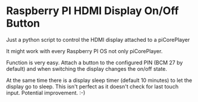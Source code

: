# Raspberry PI HDMI Display On/Off Button
Just a python script to control the HDMI display attached to a piCorePlayer

It might work with every Raspberry PI OS not only piCorePlayer.

Function is very easy. Attach a button to the configured PIN (BCM 27 by default) and when switching the display changes the on/off state.

At the same time there is a display sleep timer (default 10 minutes) to let the display go to sleep. This isn't perfect as it doesn't check for last touch input. Potential improvement. :-)
